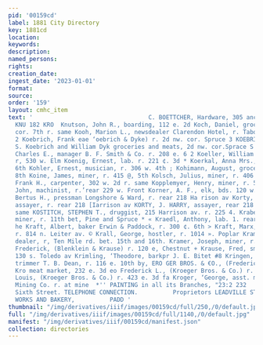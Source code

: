 ```yaml
---
pid: '00159cd'
label: 1881 City Directory
key: 1881cd
location: 
keywords: 
description: 
named_persons: 
rights: 
creation_date: 
ingest_date: '2023-01-01'
format: 
source: 
order: '159'
layout: cmhc_item
text: '                                 C. BOETTCHER, Hardware, 305 anc 307 tiarvison-s
  KNU 182 KRO  Knutson, John R., boarding, 112 e. 2d Koch, Daniel, grocer, Pine se.
  cor. 7th r. same Kooh, Marion L., newsdealer Clarendon Hotel, r. Tabor Oper House
  2 Koebrich, Frank eae ‘oebrich & Dyke) r. 2d nw. cor. Spruce 3 KOEBRIGH & DY: (Frank
  S. Koebrich and William Dyk groceries and meats, 2d nw. cor.Sprace S Koechlin ,
  Charles E., manager B. F. Smith & Co. r. 208 e. 6 2 Koeller, William H., smelter,
  r, 530 w. Elm Koenig, Ernest, lab. r. 221 ¢. 3d * Koerkal, Anna Mrs., r. 126 w.
  6th Kohler, Ernest, musician, r. 306 w. 4th ; Kohimann, August, grocer, r. 402 e.
  8th Koine, James, miner, r. 415 @, 5th Kolsch, Julius, miner, r. 406 w. 3d Kopetcky,
  Frank H., carpenter, 302 w. 2d r. same Kopplemyer, Henry, miner, r. 507 ©. 32 Koprio,
  John, machinist, r.’rear 229 w. Front Korner, A. F., elk, bds. 120 w. 5th ® Korty,
  Bertus H., pressman Longshore & Ward, r. rear 218 Ha rison av Korty, Herman A.,
  assayer, r. rear 218 [Iarrison av KORTY, J. HARRY, assayer, rear 218 I. on av. r.
  same KOSTITCH, STEPHEN T., druggist, 215 Harrison av. r. 225 4. Kraber, John L.,
  miner, r. 11th bet, Pine and Spruce * « Kraedl, Anthony, lab. 1. rear 223 e. 3rd
  he Kraft, Albert, baker Erwin & Paddock, r. 300 ¢. 6th > Kraft, Marx, clothing,
  r. 814 n. Leiter av. © Krall, George, hostler, r. 1014 ». Poplar Kramer, John, junk
  dealer, r, Ten Mile rd. bet. 15th and 16th. Kramer, Joseph, miner, r. w. 2d Krause,
  Frederick, (Blenklein & Krause) r. 120 e, Chestnut + Krause, Fred, smelter, r, rear
  130 s. Toledo av Krimling, ‘Theodore, barkpr J. E. Bitet #8 Kringen, Lena Miss,
  trimmer T. B. Dean, r. 116 e. 10th by, ERO GER BROS. & €O., (Frederick LL. and Louis
  Kro meat market, 232 e. 3d eo Frederick L., (Kroeger Bros. & Co.) r. 423 ¢. 3d Kroeger,
  Louis, (Kroeger Bros. & Co.) r. 423 e. 3d fa Kroger, ‘George, asst. manager Amie
  Mining Co. r. at mine  *'' PAINTING in all its Branches, "23:2 232     + 800 East
  Sixth Street. TELEPHONE CONNECTION.          Proprietors LEADVILLE STEAM CRACKER
  WORKS AND BAKERY,          PADD '
thumbnail: "/img/derivatives/iiif/images/00159cd/full/250,/0/default.jpg"
full: "/img/derivatives/iiif/images/00159cd/full/1140,/0/default.jpg"
manifest: "/img/derivatives/iiif/00159cd/manifest.json"
collection: directories
---
```

